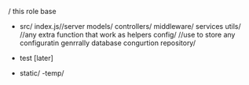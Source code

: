 /
 this role base
 - src/
     index.js//server
     models/
     controllers/
     middleware/
     services
     utils/  //any extra function that work as helpers
     config/   //use to store any configuratin genrrally database congurtion
     repository/

- test [later]
- static/
-temp/
